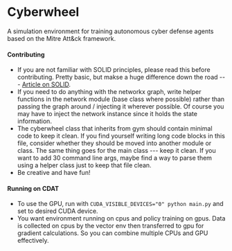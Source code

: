 # Cyberwheel

A simulation environment for training autonomous cyber defense agents based on the Mitre Att&ck framework. 

#### Contributing

- If you are not familiar with SOLID principles, please read this before contributing. Pretty basic, but makse a huge difference down the road --- [Article on SOLID](https://medium.com/@iclub-ideahub/the-solid-principles-a-guide-to-writing-maintainable-and-extensible-code-in-python-ecac4ea8d7ee).
- If you need to do anything with the networkx graph, write helper functions in the network module (base class where possible) rather than passing the graph around / injecting it wherever possible. Of course you may have to inject the network instance since it holds the state information. 
- The cyberwheel class that inherits from gym should contain minimal code to keep it clean. If you find yourself writing long code blocks in this file, consider whether they should be moved into another module or class. The same thing goes for the main class --- keep it clean. If you want to add 30 command line args, maybe find a way to parse them using a helper class just to keep that file clean. 
- Be creative and have fun!

#### Running on CDAT 

- To use the GPU, run with ```CUDA_VISIBLE_DEVICES="0" python main.py``` and set to desired CUDA device.
- You want environment running on cpus and policy training on gpus. Data is collected on cpus by the vector env then transferred to gpu for gradient calculations. So you can combine multiple CPUs and GPU effectively.